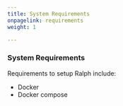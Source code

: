 ```yaml
---
title: System Requirements
onpagelink: requirements
weight: 1

---
```


### **System Requirements**

Requirements to setup Ralph include:

- Docker
- Docker compose
 
